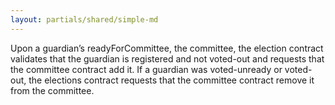 ```yaml
---
layout: partials/shared/simple-md
---
```


Upon a guardian’s readyForCommittee, the committee, the election contract validates that the guardian is registered and not voted-out and requests that the committee contract add it. If a guardian was voted-unready or voted-out, the elections contract requests that the committee contract remove it from the committee.
